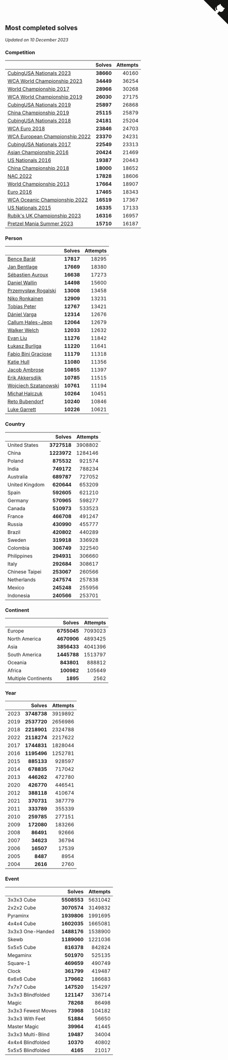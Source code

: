 ## Most completed solves

*Updated on 10 December 2023*


### Competition

|  | Solves | Attempts |
| :--- | ---: | ---: |
| [CubingUSA Nationals 2023](https://www.worldcubeassociation.org/competitions/CubingUSANationals2023) | **38660** | 40160 |
| [WCA World Championship 2023](https://www.worldcubeassociation.org/competitions/WC2023) | **34449** | 36254 |
| [World Championship 2017](https://www.worldcubeassociation.org/competitions/WC2017) | **28966** | 30268 |
| [WCA World Championship 2019](https://www.worldcubeassociation.org/competitions/WC2019) | **26030** | 27175 |
| [CubingUSA Nationals 2019](https://www.worldcubeassociation.org/competitions/CubingUSANationals2019) | **25897** | 26868 |
| [China Championship 2019](https://www.worldcubeassociation.org/competitions/ChinaChampionship2019) | **25115** | 25879 |
| [CubingUSA Nationals 2018](https://www.worldcubeassociation.org/competitions/CubingUSANationals2018) | **24181** | 25204 |
| [WCA Euro 2018](https://www.worldcubeassociation.org/competitions/Euro2018) | **23846** | 24703 |
| [WCA European Championship 2022](https://www.worldcubeassociation.org/competitions/Euro2022) | **23370** | 24231 |
| [CubingUSA Nationals 2017](https://www.worldcubeassociation.org/competitions/CubingUSANationals2017) | **22549** | 23313 |
| [Asian Championship 2016](https://www.worldcubeassociation.org/competitions/AsianChampionship2016) | **20424** | 21469 |
| [US Nationals 2016](https://www.worldcubeassociation.org/competitions/USNationals2016) | **19387** | 20443 |
| [China Championship 2018](https://www.worldcubeassociation.org/competitions/ChinaChampionship2018) | **18000** | 18652 |
| [NAC 2022](https://www.worldcubeassociation.org/competitions/NAC2022) | **17828** | 18606 |
| [World Championship 2013](https://www.worldcubeassociation.org/competitions/WC2013) | **17664** | 18907 |
| [Euro 2016](https://www.worldcubeassociation.org/competitions/Euro2016) | **17465** | 18343 |
| [WCA Oceanic Championship 2022](https://www.worldcubeassociation.org/competitions/OC2022) | **16519** | 17367 |
| [US Nationals 2015](https://www.worldcubeassociation.org/competitions/USNationals2015) | **16335** | 17133 |
| [Rubik's UK Championship 2023](https://www.worldcubeassociation.org/competitions/RubiksUKChampionship2023) | **16316** | 16957 |
| [Pretzel Mania Summer 2023](https://www.worldcubeassociation.org/competitions/PretzelManiaSummer2023) | **15710** | 16187 |

### Person

|  | Solves | Attempts |
| :--- | ---: | ---: |
| [Bence Barát](https://www.worldcubeassociation.org/persons/2008BARA01) | **17817** | 18295 |
| [Jan Bentlage](https://www.worldcubeassociation.org/persons/2010BENT01) | **17669** | 18380 |
| [Sébastien Auroux](https://www.worldcubeassociation.org/persons/2008AURO01) | **16638** | 17273 |
| [Daniel Wallin](https://www.worldcubeassociation.org/persons/2013WALL03) | **14498** | 15600 |
| [Przemysław Rogalski](https://www.worldcubeassociation.org/persons/2013ROGA02) | **13008** | 13458 |
| [Niko Ronkainen](https://www.worldcubeassociation.org/persons/2010RONK01) | **12909** | 13231 |
| [Tobias Peter](https://www.worldcubeassociation.org/persons/2014PETE03) | **12767** | 13421 |
| [Dániel Varga](https://www.worldcubeassociation.org/persons/2008VARG01) | **12314** | 12676 |
| [Callum Hales-Jepp](https://www.worldcubeassociation.org/persons/2012HALE01) | **12064** | 12679 |
| [Walker Welch](https://www.worldcubeassociation.org/persons/2011WELC01) | **12033** | 12632 |
| [Evan Liu](https://www.worldcubeassociation.org/persons/2009LIUE01) | **11276** | 11842 |
| [Łukasz Burliga](https://www.worldcubeassociation.org/persons/2013BURL01) | **11220** | 11641 |
| [Fabio Bini Graciose](https://www.worldcubeassociation.org/persons/2010GRAC02) | **11179** | 11318 |
| [Katie Hull](https://www.worldcubeassociation.org/persons/2010HULL01) | **11080** | 11356 |
| [Jacob Ambrose](https://www.worldcubeassociation.org/persons/2010AMBR01) | **10855** | 11397 |
| [Erik Akkersdijk](https://www.worldcubeassociation.org/persons/2005AKKE01) | **10785** | 11515 |
| [Wojciech Szatanowski](https://www.worldcubeassociation.org/persons/2011SZAT01) | **10761** | 11194 |
| [Michał Halczuk](https://www.worldcubeassociation.org/persons/2006HALC01) | **10264** | 10451 |
| [Reto Bubendorf](https://www.worldcubeassociation.org/persons/2012BUBE01) | **10240** | 10846 |
| [Luke Garrett](https://www.worldcubeassociation.org/persons/2017GARR05) | **10226** | 10621 |

### Country

|  | Solves | Attempts |
| :--- | ---: | ---: |
| United States | **3727518** | 3908802 |
| China | **1223972** | 1284146 |
| Poland | **875532** | 921574 |
| India | **749172** | 788234 |
| Australia | **689787** | 727052 |
| United Kingdom | **620644** | 653209 |
| Spain | **592605** | 621210 |
| Germany | **570965** | 598277 |
| Canada | **510973** | 533523 |
| France | **466708** | 491247 |
| Russia | **430990** | 455777 |
| Brazil | **420802** | 440289 |
| Sweden | **319918** | 336928 |
| Colombia | **306749** | 322540 |
| Philippines | **294931** | 306660 |
| Italy | **292684** | 308617 |
| Chinese Taipei | **253067** | 260566 |
| Netherlands | **247574** | 257838 |
| Mexico | **245248** | 255956 |
| Indonesia | **240566** | 253701 |

### Continent

|  | Solves | Attempts |
| :--- | ---: | ---: |
| Europe | **6755045** | 7093023 |
| North America | **4670906** | 4893425 |
| Asia | **3856433** | 4041396 |
| South America | **1445788** | 1513797 |
| Oceania | **843801** | 888812 |
| Africa | **100982** | 105649 |
| Multiple Continents | **1895** | 2562 |

### Year

|  | Solves | Attempts |
| :--- | ---: | ---: |
| 2023 | **3748738** | 3919892 |
| 2019 | **2537720** | 2656986 |
| 2018 | **2218901** | 2324788 |
| 2022 | **2118274** | 2217622 |
| 2017 | **1744831** | 1828044 |
| 2016 | **1195496** | 1252781 |
| 2015 | **885133** | 928597 |
| 2014 | **678835** | 717042 |
| 2013 | **446262** | 472780 |
| 2020 | **426770** | 446541 |
| 2012 | **388118** | 410674 |
| 2021 | **370731** | 387779 |
| 2011 | **333789** | 355339 |
| 2010 | **259785** | 277151 |
| 2009 | **172080** | 183266 |
| 2008 | **86491** | 92666 |
| 2007 | **34623** | 36794 |
| 2006 | **16507** | 17539 |
| 2005 | **8487** | 8954 |
| 2004 | **2616** | 2760 |

### Event

|  | Solves | Attempts |
| :--- | ---: | ---: |
| 3x3x3 Cube | **5508553** | 5631042 |
| 2x2x2 Cube | **3070574** | 3149832 |
| Pyraminx | **1939806** | 1991695 |
| 4x4x4 Cube | **1602035** | 1665081 |
| 3x3x3 One-Handed | **1488176** | 1538900 |
| Skewb | **1189060** | 1221036 |
| 5x5x5 Cube | **816378** | 842824 |
| Megaminx | **501970** | 525135 |
| Square-1 | **469659** | 490749 |
| Clock | **361799** | 419487 |
| 6x6x6 Cube | **179662** | 186683 |
| 7x7x7 Cube | **147520** | 154297 |
| 3x3x3 Blindfolded | **121147** | 336714 |
| Magic | **78268** | 86498 |
| 3x3x3 Fewest Moves | **73968** | 104182 |
| 3x3x3 With Feet | **51884** | 56650 |
| Master Magic | **39964** | 41445 |
| 3x3x3 Multi-Blind | **19487** | 34004 |
| 4x4x4 Blindfolded | **10370** | 40802 |
| 5x5x5 Blindfolded | **4165** | 21017 |


<a href="https://github.com/jonatanklosko/wca_statistics" class="github-corner" aria-label="View source on Github"><svg width="80" height="80" viewBox="0 0 250 250" style="fill:#151513; color:#fff; position: absolute; top: 0; border: 0; right: 0;" aria-hidden="true"><path d="M0,0 L115,115 L130,115 L142,142 L250,250 L250,0 Z"></path><path d="M128.3,109.0 C113.8,99.7 119.0,89.6 119.0,89.6 C122.0,82.7 120.5,78.6 120.5,78.6 C119.2,72.0 123.4,76.3 123.4,76.3 C127.3,80.9 125.5,87.3 125.5,87.3 C122.9,97.6 130.6,101.9 134.4,103.2" fill="currentColor" style="transform-origin: 130px 106px;" class="octo-arm"></path><path d="M115.0,115.0 C114.9,115.1 118.7,116.5 119.8,115.4 L133.7,101.6 C136.9,99.2 139.9,98.4 142.2,98.6 C133.8,88.0 127.5,74.4 143.8,58.0 C148.5,53.4 154.0,51.2 159.7,51.0 C160.3,49.4 163.2,43.6 171.4,40.1 C171.4,40.1 176.1,42.5 178.8,56.2 C183.1,58.6 187.2,61.8 190.9,65.4 C194.5,69.0 197.7,73.2 200.1,77.6 C213.8,80.2 216.3,84.9 216.3,84.9 C212.7,93.1 206.9,96.0 205.4,96.6 C205.1,102.4 203.0,107.8 198.3,112.5 C181.9,128.9 168.3,122.5 157.7,114.1 C157.9,116.9 156.7,120.9 152.7,124.9 L141.0,136.5 C139.8,137.7 141.6,141.9 141.8,141.8 Z" fill="currentColor" class="octo-body"></path></svg></a><style>.github-corner:hover .octo-arm{animation:octocat-wave 560ms ease-in-out}@keyframes octocat-wave{0%,100%{transform:rotate(0)}20%,60%{transform:rotate(-25deg)}40%,80%{transform:rotate(10deg)}}@media (max-width:500px){.github-corner:hover .octo-arm{animation:none}.github-corner .octo-arm{animation:octocat-wave 560ms ease-in-out}}</style>
